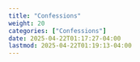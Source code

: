 ```yaml
---
title: "Confessions"
weight: 20
categories: ["Confessions"]
date: 2025-04-22T01:17:27-04:00
lastmod: 2025-04-22T01:19:13-04:00
---
```

